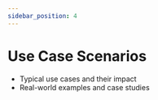 ```yaml
---
sidebar_position: 4
---
```


# Use Case Scenarios

- Typical use cases and their impact
- Real-world examples and case studies
